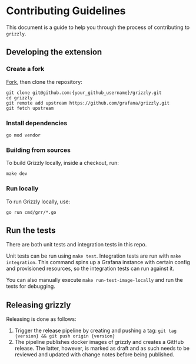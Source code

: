# Contributing Guidelines

This document is a guide to help you through the process of contributing to `grizzly`.

## Developing the extension

### Create a fork

[Fork][fork], then clone the repository:

```shell
git clone git@github.com:{your_github_username}/grizzly.git
cd grizzly
git remote add upstream https://github.com/grafana/grizzly.git
git fetch upstream
```

### Install dependencies

```shell
go mod vendor
```

### Building from sources

To build Grizzly locally, inside a checkout, run:

```shell
make dev
```

### Run locally

To run Grizzly locally, use:

```shell
go run cmd/grr/*.go
```

## Run the tests

There are both unit tests and integration tests in this repo.

Unit tests can be run using `make test`. Integration tests are run with
`make integration`. This command spins up a Grafana instance with certain config 
and provisioned resources, so the integration tests can run against it.

You can also manually execute `make run-test-image-locally` and run the tests
for debugging.

## Releasing grizzly

Releasing is done as follows:

1. Trigger the release pipeline by creating and pushing a tag: `git tag {version} && git push origin {version}`
2. The pipeline publishes docker images of grizzly and creates a GitHub release. The latter, however, is marked as draft and as such needs to be reviewed and updated with change notes before being published.


[fork]: https://github.com/grafana/grizzly/fork
